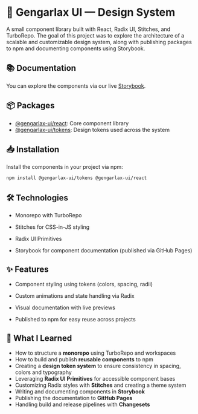 # 🧩 Gengarlax UI — Design System

A small component library built with React, Radix UI, Stitches, and TurboRepo. The goal of this project was to explore the architecture of a scalable and customizable design system, along with publishing packages to npm and documenting components using Storybook.

## 📚 Documentation

You can explore the components via our live [Storybook](https://ithauront.github.io/design-system/).


## 📦 Packages

* [@gengarlax-ui/react](https://www.npmjs.com/package/@gengarlax-ui/react): Core component library
* [@gengarlax-ui/tokens](https://www.npmjs.com/package/@gengarlax-ui/tokens): Design tokens used across the system

## 📥 Installation

Install the components in your project via npm:

```bash
npm install @gengarlax-ui/tokens @gengarlax-ui/react

```

## 🛠️ Technologies

  *  Monorepo with TurboRepo

  *  Stitches for CSS-in-JS styling

  *  Radix UI Primitives

  *  Storybook for component documentation (published via GitHub Pages)

## ✨ Features

   * Component styling using tokens (colors, spacing, radii)

   * Custom animations and state handling via Radix

   * Visual documentation with live previews

   * Published to npm for easy reuse across projects


## 🚀 What I Learned

* How to structure a **monorepo** using TurboRepo and workspaces
* How to build and publish **reusable components** to npm
* Creating a **design token system** to ensure consistency in spacing, colors and typography
* Leveraging **Radix UI Primitives** for accessible component bases
* Customizing Radix styles with **Stitches** and creating a theme system
* Writing and documenting components in **Storybook**
* Publishing the documentation to **GitHub Pages**
* Handling build and release pipelines with **Changesets**